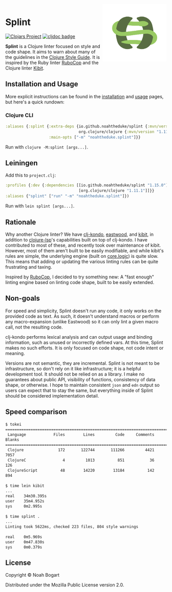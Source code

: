 <img src="images/snake_parens.svg" alt="splint icon" width="200" align="right">

# Splint

[![Clojars Project](https://img.shields.io/clojars/v/io.github.noahtheduke/splint.svg)](https://clojars.org/io.github.noahtheduke/splint)
[![cljdoc badge](https://cljdoc.org/badge/io.github.noahtheduke/splint)](https://cljdoc.org/d/io.github.noahtheduke/splint)

**Splint** is a Clojure linter focused on style and code shape. It aims to warn about many of the guidelines in the [Clojure Style Guide][style guide]. It is inspired by the Ruby linter [RuboCop][rubocop] and the Clojure linter [Kibit][kibit].

[style guide]: https://guide.clojure.style

## Installation and Usage

More explicit instructions can be found in the [installation][installation] and [usage][usage] pages, but here's a quick rundown:

[installation]: docs/installation.md
[usage]: docs/usage.md

### Clojure CLI

```clojure
:aliases {:splint {:extra-deps {io.github.noahtheduke/splint {:mvn/version "1.15.0"}
                                org.clojure/clojure {:mvn/version "1.11.1"}}
                   :main-opts ["-m" "noahtheduke.splint"]}}
```

Run with `clojure -M:splint [args...]`.

## Leiningen

Add this to `project.clj`:

```clojure
:profiles {:dev {:dependencies [[io.github.noahtheduke/splint "1.15.0"]
                                [org.clojure/clojure "1.11.1"]]}}
:aliases {"splint" ["run" "-m" "noahtheduke.splint"]})
```

Run with `lein splint [args...]`.

## Rationale

Why another Clojure linter? We have [clj-kondo][clj-kondo], [eastwood][eastwood], and [kibit][kibit], in addition to [clojure-lsp][clojure-lsp]'s capabilities built on top of clj-kondo. I have contributed to most of these, and recently took over maintenance of kibit. However, most of them aren't built to be easily modifiable, and while kibit's rules are simple, the underlying engine (built on [core.logic][core.logic]) is quite slow. This means that adding or updating the various linting rules can be quite frustrating and taxing.

Inspired by [RuboCop][rubocop], I decided to try something new: A "fast enough" linting engine based on linting code shape, built to be easily extended.

[clj-kondo]: https://github.com/clj-kondo/clj-kondo
[eastwood]: https://github.com/jonase/eastwood
[kibit]: https://github.com/clj-commons/kibit
[clojure-lsp]: https://clojure-lsp.io
[core.logic]: https://github.com/clojure/core.logic
[rubocop]: https://rubocop.org

## Non-goals

For speed and simplicity, Splint doesn't run any code, it only works on the provided code as text. As such, it doesn't understand macros or perform any macro-expansion (unlike Eastwood) so it can only lint a given macro call, not the resulting code.

clj-kondo performs lexical analysis and can output usage and binding information, such as unused or incorrectly defined vars. At this time, Splint makes no such efforts. It is only focused on code shape, not code intent or meaning.

Versions are not semantic, they are incremental. Splint is not meant to be infrastructure, so don't rely on it like infrastructure; it is a helpful development tool. It should not be relied on as a library. I make no guarantees about public API, visibility of functions, consistency of data shape, or otherwise. I hope to maintain consistent `json` and `edn` output so users can expect that to stay the same, but everything inside of Splint should be considered implementation detail.

## Speed comparison

```text
$ tokei
===============================================================================
 Language            Files        Lines         Code     Comments       Blanks
===============================================================================
 Clojure               172       122744       111266         4421         7057
 ClojureC                4         1013          851           36          126
 ClojureScript          48        14220        13184          142          894

$ time lein kibit
...
real    34m30.395s
user    35m4.952s
sys     0m2.995s

$ time splint .
...
Linting took 5622ms, checked 223 files, 804 style warnings

real    0m5.969s
user    0m47.830s
sys     0m0.379s
```

## License

Copyright © Noah Bogart

Distributed under the Mozilla Public License version 2.0.
